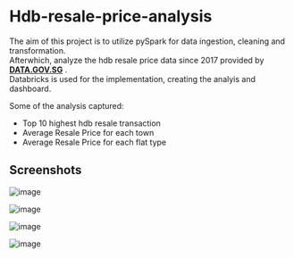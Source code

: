 # Hdb-resale-price-analysis 
The aim of this project is to utilize pySpark for  data ingestion, cleaning and transformation.<br/> 
Afterwhich, analyze the hdb resale price data since 2017 provided by **[DATA.GOV.SG](https://beta.data.gov.sg/datasets/d_8b84c4ee58e3cfc0ece0d773c8ca6abc/view)** . <br/>
Databricks is used for the implementation, creating the analyis and dashboard. <br/>    


Some of the analysis captured:
* Top 10 highest hdb resale transaction 
* Average Resale Price for each town
* Average Resale Price for each flat type

## Screenshots

![image](https://github.com/dude76vvv/Hdb-resale-price-analysis/assets/131178280/3c95fe0c-c7c8-4195-ab09-a0512bf93510)

![image](https://github.com/dude76vvv/Hdb-resale-price-analysis/assets/131178280/60d9f90e-280c-4469-9054-5d933dc913cb)

![image](https://github.com/dude76vvv/Hdb-resale-price-analysis/assets/131178280/fe5c08a2-b3a4-404e-9df8-13e34330741d)

![image](https://github.com/dude76vvv/Hdb-resale-price-analysis/assets/131178280/92f16529-2153-4ce7-8827-b0aa32a2b14a)




